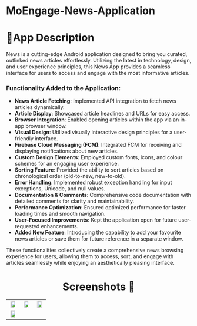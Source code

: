 # MoEngage-News-Application


# 📜App Description

News is a cutting-edge Android application designed to bring you curated, outlinked news articles effortlessly. Utilizing the latest in technology, design, and user experience principles, this News App provides a seamless interface for users to access and engage with the most informative articles.


### Functionality Added to the Application:

- **News Article Fetching**: Implemented API integration to fetch news articles dynamically.
- **Article Display**: Showcased article headlines and URLs for easy access.
- **Browser Integration**: Enabled opening articles within the app via an in-app browser window.
- **Visual Design**: Utilized visually interactive design principles for a user-friendly interface.
- **Firebase Cloud Messaging (FCM)**: Integrated FCM for receiving and displaying notifications about new articles.
- **Custom Design Elements**: Employed custom fonts, icons, and colour schemes for an engaging user experience.
- **Sorting Feature**: Provided the ability to sort articles based on chronological order (old-to-new, new-to-old).
- **Error Handling**: Implemented robust exception handling for input exceptions, Unicode, and null values.
- **Documentation & Comments**: Comprehensive code documentation with detailed comments for clarity and maintainability.
- **Performance Optimization**: Ensured optimized performance for faster loading times and smooth navigation.
- **User-Focused Improvements**: Kept the application open for future user-requested enhancements.
- **Added New Feature**: Introducing the capability to add your favourite news articles or save them for future reference in a separate window.

These functionalities collectively create a comprehensive news browsing experience for users, allowing them to access, sort, and engage with articles seamlessly while enjoying an aesthetically pleasing interface.




## <h1 align=center>Screenshots 📸</h1>


||||
|:----------------------------------------:|:-----------------------------------------:|:-----------------------------------------:|
| <img src= "https://github.com/Suryansh1720001/MoEngage-News-Application/assets/85965606/aacad957-d489-47b8-a2ed-5bdb7a29aba8" width="80%" height="70%"> | <img src= "https://github.com/Suryansh1720001/MoEngage-News-Application/assets/85965606/0a4842d9-11ef-4e44-aaba-17c103b80a35" width="80%" height="70%"> | <img src= "https://github.com/Suryansh1720001/MoEngage-News-Application/assets/85965606/4975cdc4-0449-49d7-9216-98aee80f8796" width="80%" height="70%"> |
| <img src= "https://github.com/Suryansh1720001/MoEngage-News-Application/assets/85965606/33bb8f67-993d-47e9-8fc1-c40f3d8ba85e" width="80%" height="70%"> |    |    |



